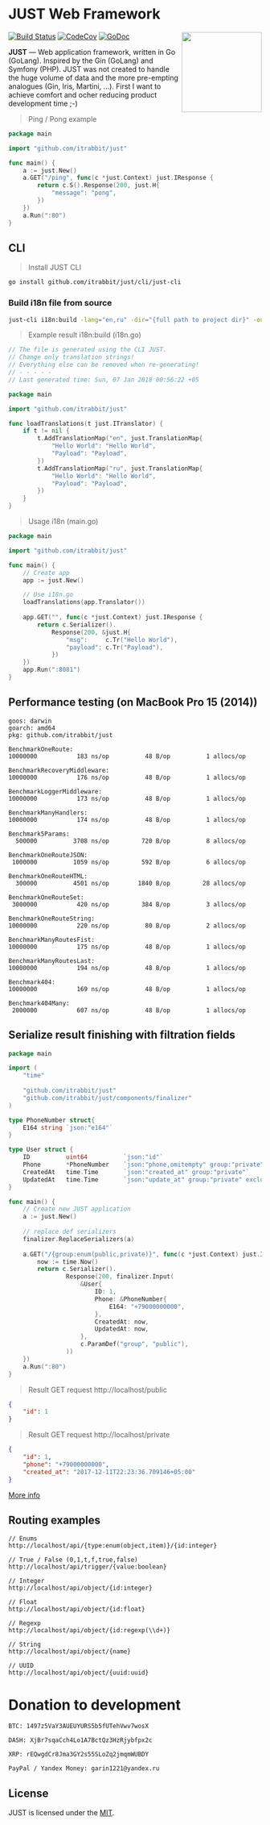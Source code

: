 # JUST Web Framework

<img align="right" width="159px" src="https://raw.githubusercontent.com/itrabbit/just/master/logo.png">

[![Build Status](https://travis-ci.org/itrabbit/just.svg?branch=master)](https://travis-ci.org/itrabbit/just)
 [![CodeCov](https://codecov.io/gh/itrabbit/just/branch/master/graph/badge.svg)](https://codecov.io/gh/itrabbit/just)
 [![GoDoc](https://godoc.org/github.com/itrabbit/just?status.svg)](https://godoc.org/github.com/itrabbit/just)

**JUST** — Web application framework, written in Go (GoLang). Inspired by the Gin (GoLang) and Symfony (PHP). JUST was not created to handle the huge volume of data and the more pre-empting analogues (Gin, Iris, Martini, ...). First I want to achieve comfort and ocher reducing product development time ;-)  

> Ping / Pong example

```go
package main

import "github.com/itrabbit/just"

func main() {
	a := just.New()
	a.GET("/ping", func(c *just.Context) just.IResponse {
		return c.S().Response(200, just.H{
			"message": "pong",
		})
	})
	a.Run(":80")
}
```

## CLI 

> Install JUST CLI

```sh
go install github.com/itrabbit/just/cli/just-cli
```

### Build i18n file from source

```sh
just-cli i18n:build -lang="en,ru" -dir="{full path to project dir}" -out="i18n.go"
```

> Example result i18n:build (i18n.go)

```go
// The file is generated using the CLI JUST.
// Change only translation strings!
// Everything else can be removed when re-generating!
// - - - - - 
// Last generated time: Sun, 07 Jan 2018 00:56:22 +05

package main

import "github.com/itrabbit/just"

func loadTranslations(t just.ITranslator) {
	if t != nil {
		t.AddTranslationMap("en", just.TranslationMap{
			"Hello World": "Hello World",
			"Payload": "Payload",
		})
		t.AddTranslationMap("ru", just.TranslationMap{
			"Hello World": "Hello World",
			"Payload": "Payload",
		})
	}
}
```

> Usage i18n (main.go)

```go
package main

import "github.com/itrabbit/just"

func main() {
	// Create app
	app := just.New()

	// Use i18n.go
	loadTranslations(app.Translator())
    
	app.GET("", func(c *just.Context) just.IResponse {
		return c.Serializer().
			Response(200, &just.H{
				"msg":     c.Tr("Hello World"),
				"payload": c.Tr("Payload"),
			})
	})
	app.Run(":8081")
}
```

## Performance testing (on MacBook Pro 15 (2014))

```
goos: darwin
goarch: amd64
pkg: github.com/itrabbit/just

BenchmarkOneRoute:
10000000	       183 ns/op	      48 B/op	       1 allocs/op

BenchmarkRecoveryMiddleware:
10000000	       176 ns/op	      48 B/op	       1 allocs/op

BenchmarkLoggerMiddleware:
10000000	       173 ns/op	      48 B/op	       1 allocs/op

BenchmarkManyHandlers:
10000000	       174 ns/op	      48 B/op	       1 allocs/op

Benchmark5Params:
  500000	      3708 ns/op	     720 B/op	       8 allocs/op
  
BenchmarkOneRouteJSON:
 1000000	      1059 ns/op	     592 B/op	       6 allocs/op
 
BenchmarkOneRouteHTML:
  300000	      4501 ns/op	    1840 B/op	      28 allocs/op
  
BenchmarkOneRouteSet:
 3000000	       420 ns/op	     384 B/op	       3 allocs/op
 
BenchmarkOneRouteString:
10000000	       220 ns/op	      80 B/op	       2 allocs/op

BenchmarkManyRoutesFist:
10000000	       175 ns/op	      48 B/op	       1 allocs/op

BenchmarkManyRoutesLast:
10000000	       194 ns/op	      48 B/op	       1 allocs/op

Benchmark404:
10000000	       169 ns/op	      48 B/op	       1 allocs/op

Benchmark404Many:
 2000000	       607 ns/op	      48 B/op	       1 allocs/op
```

## Serialize result finishing with filtration fields

```go
package main

import (
	"time"
	
	"github.com/itrabbit/just"	
	"github.com/itrabbit/just/components/finalizer"
)

type PhoneNumber struct{
	E164 string `json:"e164"` 
}

type User struct {
	ID          uint64          `json:"id"`
	Phone       *PhoneNumber    `json:"phone,omitempty" group:"private" export:"E164"`
	CreatedAt   time.Time       `json:"created_at" group:"private"`
	UpdatedAt   time.Time       `json:"update_at" group:"private" exclude:"equal:CreatedAt"`
}

func main() {
	// Create new JUST application
	a := just.New()
	
	// replace def serializers
	finalizer.ReplaceSerializers(a)	
        
    a.GET("/{group:enum(public,private)}", func(c *just.Context) just.IResponse {
    	now := time.Now()
    	return c.Serializer().
    		    Response(200, finalizer.Input(
    		    	&User{
    		    		ID: 1,
    		    		Phone: &PhoneNumber{
    		    			E164: "+79000000000",
    		    		},
    		    		CreatedAt: now,
    		    		UpdatedAt: now,
    		    	}, 
    		    	c.ParamDef("group", "public"),
    		    ))
    })    
    a.Run(":80")
}
```

> Result GET request http://localhost/public

```json
{
    "id": 1
}
```

> Result GET request http://localhost/private

```json
{
    "id": 1,
    "phone": "+79000000000",
    "created_at": "2017-12-11T22:23:36.709146+05:00"    
}
```

[More info](/components/finalizer/README.md)

## Routing examples

```
// Enums
http://localhost/api/{type:enum(object,item)}/{id:integer}

// True / False (0,1,t,f,true,false)
http://localhost/api/trigger/{value:boolean}

// Integer
http://localhost/api/object/{id:integer}

// Float
http://localhost/api/object/{id:float}

// Regexp
http://localhost/api/object/{id:regexp(\\d+)}

// String
http://localhost/api/object/{name}

// UUID
http://localhost/api/object/{uuid:uuid}
```

# Donation to development

`BTC: 1497z5VaY3AUEUYURS5b5fUTehVwv7wosX`

`DASH: XjBr7sqaCch4Lo1A7BctQz3HzRjybfpx2c`

`XRP: rEQwgdCr8Jma3GY2s55SLoZq2jmqmWUBDY`

`PayPal / Yandex Money: garin1221@yandex.ru`

## License

JUST is licensed under the [MIT](LICENSE).